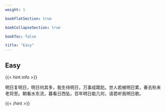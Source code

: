```yaml
---
weight: 1

bookFlatSection: true

bookCollapseSection: true

bookToc: false

title: "Easy"
---
```


## Easy

{{< hint info >}}

明日复明日，明日何其多，我生待明日，万事成蹉跎。世人若被明日累，春去秋来老将至。朝看水东流，暮看日西坠。百年明日能几何，请君听我明日歌。

{{< /hint >}}

[//]: # (+ [704. 二分查找]&#40;https://leetcode.cn/problems/binary-search/&#41;)
